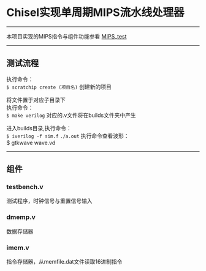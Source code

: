 # Chisel实现单周期MIPS流水线处理器
---
本项目实现的MIPS指令与组件功能参看 [MIPS_test](https://github.com/leihksk/MIPS_test)


---
## 测试流程
 执行命令：   
	`$ scratchip create (项目名)`
 创建新的项目   
 
 将文件置于对应子目录下   
 执行命令：   
	`$ make verilog`
 对应的.v文件将在builds文件夹中产生   
 
 进入builds目录,执行命令：   
	`$ iverilog -f sim.f`
	`./a.out`
 执行命令查看波形：   
	$ gtkwave wave.vd

---
## 组件

### testbench.v
测试程序，时钟信号与重置信号输入

### dmemp.v
数据存储器

### imem.v
指令存储器，从memfile.dat文件读取16进制指令